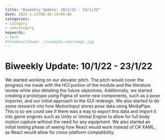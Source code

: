 ```yaml
---
title: "Biweekly Update: 10/1/22 - 23/1/22"
date: 2022-1-23T00:46:15+08:00
categories:
- category
- subcategory
keywords:
- tech
#thumbnailImage: //example.com/image.jpg
---
```

# Biweekly Update: 10/1/22 - 23/1/22
We started working on our elevator pitch. The pitch would cover the progress me made with the HCI portion of the module and the literature review while also detailing the future objectives. 
Additionally, we started creating a prototype using Figma of some new components, such as a pose importer, and our initial approach to the GUI redesign. 
We also started to do some research into how MotionInput stores pose data using MediaPipe. This is so we could see if there was a way to export this data and import it into game engines such as Unity or Unreal Engine to allow for full body motion capture without the need for any equipment.
We also started an initial testing phase of seeing how React would work instead of C# XAML, as React would allow for cross-platform compatibility. 
